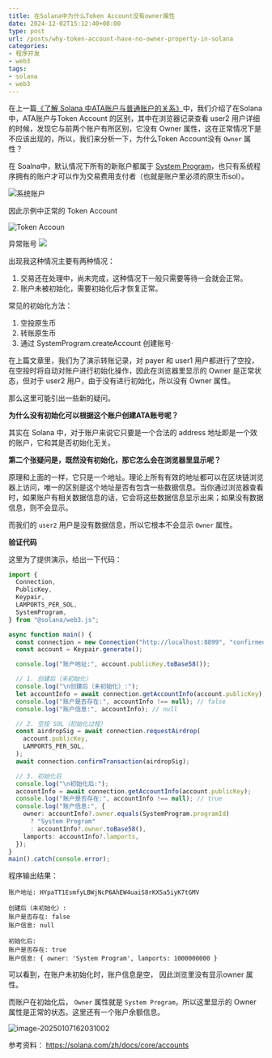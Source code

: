 ```yaml
---
title: 在Solana中为什么Token Account没有owner属性
date: 2024-12-02T15:12:40+08:00
type: post
url: /posts/why-token-account-have-no-owner-property-in-solana
categories:
- 程序开发
- web3
tags:
- solana
- web3
---
```

在上一篇[《了解 Solana 中ATA账户与普通账户的关系》](https://blog.haohtml.com/posts/understanding-the-difference-between-ata-accounts-and-token-accounts-in-solana/)中，我们介绍了在Solana中，ATA账户与Token Account 的区别，其中在浏览器记录查看 user2 用户详细的时候，发现它与前两个账户有所区别，它没有 Owner 属性，这在正常情况下是不应该出现的，所以，我们来分析一下，为什么Token Account没有 `Owner` 属性？

在 Soalna中，默认情况下所有的新账户都属于 [System Program](https://solana.com/docs/core/accounts#system-program)，也只有系统程序拥有的账户才可以作为交易费用支付者（也就是账户里必须的原生币sol）。



![系统账户](https://blog--static.oss-cn-shanghai.aliyuncs.com/uploads/2025/system-account.svg)

因此示例中正常的 Token Account

![Token Accoun](https://blog--static.oss-cn-shanghai.aliyuncs.com/uploads/2025/image-20250107144557450.png)

异常账号
![](https://blog--static.oss-cn-shanghai.aliyuncs.com/uploads/2025/image-20250107145307758.png)

出现我这种情况主要有两种情况：
1. 交易还在处理中，尚未完成，这种情况下一般只需要等待一会就会正常。
2. 账户未被初始化，需要初始化后才恢复正常。

常见的初始化方法：

1. 空投原生币
2. 转账原生币
3. 通过 SystemProgram.createAccount 创建账号·

在上篇文章里，我们为了演示转账记录，对 payer 和 user1 用户都进行了空投，在空投时将自动对账户进行初始化操作，因此在浏览器里显示的 Owner 是正常状态，但对于 user2 用户，由于没有进行初始化，所以没有 Owner 属性。

那么这里可能引出一些新的疑问。

**为什么没有初始化可以根据这个账户创建ATA账号呢？** 

其实在 Solana 中，对于账户来说它只要是一个合法的 address 地址即是一个效的账户，它和其是否初始化无关。

**第二个张疑问是，既然没有初始化，那它怎么会在浏览器里显示呢？**

原理和上面的一样，它只是一个地址。理论上所有有效的地址都可以在区块链浏览器上访问，唯一的区别是这个地址是否有包含一些数据信息。当你通过浏览器查看时，如果账户有相关数据信息的话，它会将这些数据信息显示出来；如果没有数据信息，则不会显示。

而我们的 `user2` 用户是没有数据信息，所以它根本不会显示 `Owner` 属性。

**验证代码**

这里为了提供演示，给出一下代码：
```typescript
import {
  Connection,
  PublicKey,
  Keypair,
  LAMPORTS_PER_SOL,
  SystemProgram,
} from "@solana/web3.js";

async function main() {
  const connection = new Connection("http://localhost:8899", "confirmed");
  const account = Keypair.generate();

  console.log("账户地址:", account.publicKey.toBase58());

  // 1. 创建后（未初始化）
  console.log("\n创建后（未初始化）:");
  let accountInfo = await connection.getAccountInfo(account.publicKey);
  console.log("账户是否存在:", accountInfo !== null); // false
  console.log("账户信息:", accountInfo); // null

  // 2. 空投 SOL（初始化过程）
  const airdropSig = await connection.requestAirdrop(
    account.publicKey,
    LAMPORTS_PER_SOL,
  );
  await connection.confirmTransaction(airdropSig);

  // 3. 初始化后
  console.log("\n初始化后:");
  accountInfo = await connection.getAccountInfo(account.publicKey);
  console.log("账户是否存在:", accountInfo !== null); // true
  console.log("账户信息:", {
    owner: accountInfo?.owner.equals(SystemProgram.programId)
      ? "System Program"
      : accountInfo?.owner.toBase58(),
    lamports: accountInfo?.lamports,
  });
}
main().catch(console.error);
```
程序输出结果：
```shell
账户地址: HYpaTT1EsmfyLBWjNcP6AhEW4uaiS8rKXSa5iyK7tGMV

创建后（未初始化）:
账户是否存在: false
账户信息: null

初始化后:
账户是否存在: true
账户信息: { owner: 'System Program', lamports: 1000000000 }
```

可以看到，在账户未初始化时，账户信息是空， 因此浏览里没有显示owner 属性。

而账户在初始化后， `Owner` 属性就是 `System Program`，所以这里显示的 Owner 属性是正常的状态。这里还有一个账户余额信息。

![image-20250107162031002](https://blog--static.oss-cn-shanghai.aliyuncs.com/uploads/2025/image-20250107162031002.png)

参考资料： https://solana.com/zh/docs/core/accounts
